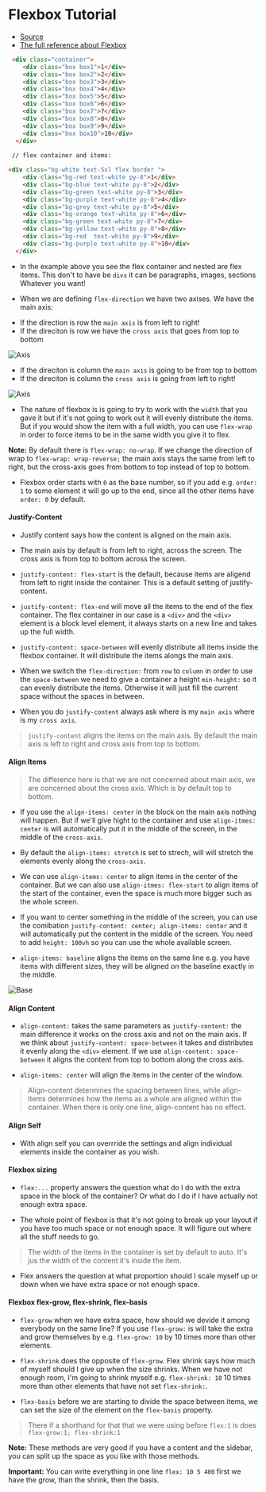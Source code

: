 # Flexbox Tutorial 

* [Source](https://flexbox.io/)
* [The full reference about Flexbox](https://css-tricks.com/snippets/css/a-guide-to-flexbox/)

```html
 <div class="container">
    <div class="box box1">1</div>
    <div class="box box2">2</div>
    <div class="box box3">3</div>
    <div class="box box4">4</div>
    <div class="box box5">5</div>
    <div class="box box6">6</div>
    <div class="box box7">7</div>
    <div class="box box8">8</div>
    <div class="box box9">9</div>
    <div class="box box10">10</div>
  </div>
  
 // flex container and items:

<div class="bg-white text-5xl flex border ">
    <div class="bg-red text-white py-8">1</div>
    <div class="bg-blue text-white py-8">2</div>
    <div class="bg-green text-white py-8">3</div>
    <div class="bg-purple text-white py-8">4</div>
    <div class="bg-grey text-white py-8">5</div>
    <div class="bg-orange text-white py-8">6</div>
    <div class="bg-green text-white py-8">7</div>
    <div class="bg-yellow text-white py-8">8</div>
    <div class="bg-red  text-white py-8">9</div>
    <div class="bg-purple text-white py-8">10</div>
  </div>
``` 
* In the example above you see the flex container and nested are flex items. This don't to have be `divs` it can be paragraphs, images, sections Whatever you want!

* When we are defining `flex-direction` we have two axises. We have the main axis:

- If the direction is row the `main axis` is from left to right!
- If the direciton is row we have the `cross axis` that goes from top to bottom

![Axis](https://css-tricks.com/wp-content/uploads/2011/08/flexbox.png)


- If the direciton is column the `main axis` is going to be from top to bottom
- If the direciton is column the `cross axis` is going from left to right!

![Axis](https://i.stack.imgur.com/yE7AF.png)

* The nature of flexbox is is going to try to work with the `width` that you gave it but if it's not going to work out it will evenly distribute the items. But if you would show the item with a full width, you can use `flex-wrap` in order to force items to be in the same width you give it to flex.

**Note:** By default there is `flex-wrap: no-wrap`. If we change the direction of wrap to `flex-wrap: wrap-reverse;` the main axis stays the same from left to right, but the cross-axis goes from bottom to top instead of top to bottom.

* Flexbox order starts with `0` as the base number, so if you add e.g. `order: 1` to some element it will go up to the end, since all the other items have `order: 0` by default.

#### Justify-Content

* Justify content says how the content is aligned on the main axis. 

* The main axis by default is from left to right, across the screen. The cross axis is from top to bottom across the screen.

* `justify-content: flex-start` is the default, because items are aligend from left to right inside the container. This is a default setting of justify-content.

* `justify-content: flex-end` will move all the items to the end of the flex container. The flex container in our case is a `<div>` and the `<div>` element is a block level element, it always starts on a new line and takes up the full width.

* `justify-content: space-between` will evenly distribute all items inside the flexbox container. It will distribute the items alongs the main axis.

* When we switch the `flex-direction:` from `row` to `column` in order to use the `space-between` we need to give a container a height `min-height:` so it can evenly distribute the items. Otherwise it will just fill the current space without the spaces in between.

* When you do `justify-content` always ask where is my `main axis` where is my `cross axis`. 

> `justify-content` aligns the items on the main axis. By default the main axis is left to right and cross axis from top to bottom. 

#### Align Items

> The difference here is that we are not concerned about main axis, we are concerned about the cross axis. Which is by default top to bottom. 

* If you use the `align-items: center` in the block on the main axis nothing will happen. But if we'll give hight to the container and use `align-itmes: center` is will automatically put it in the middle of the screen, in the middle of the `cross-axis`. 

* By default the `align-items: stretch` is set to strech, will will stretch the elements evenly along the `cross-axis`. 

* We can use `align-items: center` to align items in the center of the container. But we can also use `align-itmes: flex-start` to align items of the start of the container, even the space is much more bigger such as the whole screen. 


* If you want to center something in the middle of the screen, you can use the comibation `justify-content: center; align-items: center` and it will automatically put the content in the middle of the screen. You need to add `height: 100vh` so you can use the whole available screen.

* `align-items: baseline` aligns the items on the same line e.g. you have items with different sizes, they will be aligned on the baseline exactly in the middle. 

![Base](https://css-tricks.com/wp-content/uploads/2018/10/align-items.svg)

#### Align Content

* `align-content:` takes the same parameters as `justify-content:` the main difference it works on the cross axis and not on the main axis. If we think about `justify-content: space-between` it takes and distributes it evenly along the `<div>` element. If we use `align-content: space-between` it aligns the content from top to bottom along the cross axis.

* `align-items: center` will align the items in the center of the window. 

> Align-content determines the spacing between lines, while align-items determines how the items as a whole are aligned within the container. When there is only one line, align-content has no effect.


#### Align Self

* With align self you can overrride the settings and align individual elements inside the container as you wish.

#### Flexbox sizing

* `flex:...` property answers the question what do I do with the extra space in the block of the container? Or what do I do if I have actually not enough extra space.

* The whole point of flexbox is that it's not going to break up your layout if you have too much space or not enough space. It will figure out where all the stuff needs to go.

> The width of the items in the container is set by default to auto. It's jus the width of the content it's inside the item. 

* Flex answers the question at what proportion should I scale myself up or down when we have extra space or not enough space.

#### Flexbox flex-grow, flex-shrink, flex-basis

* `flex-grow` when we have extra space, how should we devide it among everybody on the same line? If you use `flex-grow:` is will take the extra and grow themselves by e.g. `flex-grow: 10` by 10 times more than other elements. 

* `flex-shrink` does the opposite of `flex-grow`. Flex shrink says how much of myself should I give up when the size shrinks. When we have not enough room, I'm going to shrink myself e.g. `flex-shrink: 10` 10 times more than other elements that have not set `flex-shrink:`.

* `flex-basis` before we are starting to divide the space between items, we can set the size of the element on the `flex-basis` property. 

> There if a shorthand for that that we were using before `flex:1` is does `flex-grow:1; flex-shrink:1`

**Note:** These methods are very good if you have a content and the sidebar, you can split up the space as you like with those methods. 

**Important:** You can write everything in one line `flex: 10 5 400` first we have the grow, than the shrink, then the basis.

